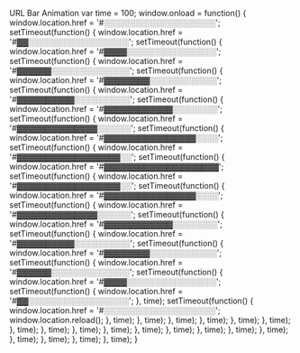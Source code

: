    URL Bar Animation var time = 100; window.onload = function() { window.location.href = '#░░░░░░░░░░░░░░░░░░░░'; setTimeout(function() { window.location.href = '#▓▓░░░░░░░░░░░░░░░░░░'; setTimeout(function() { window.location.href = '#▓▓▓▓░░░░░░░░░░░░░░░░'; setTimeout(function() { window.location.href = '#▓▓▓▓▓▓░░░░░░░░░░░░░░'; setTimeout(function() { window.location.href = '#▓▓▓▓▓▓▓▓░░░░░░░░░░░░'; setTimeout(function() { window.location.href = '#▓▓▓▓▓▓▓▓▓▓░░░░░░░░░░'; setTimeout(function() { window.location.href = '#▓▓▓▓▓▓▓▓▓▓▓▓░░░░░░░░'; setTimeout(function() { window.location.href = '#▓▓▓▓▓▓▓▓▓▓▓▓▓▓░░░░░░'; setTimeout(function() { window.location.href = '#▓▓▓▓▓▓▓▓▓▓▓▓▓▓▓▓░░░░'; setTimeout(function() { window.location.href = '#▓▓▓▓▓▓▓▓▓▓▓▓▓▓▓▓▓▓░░'; setTimeout(function() { window.location.href = '#▓▓▓▓▓▓▓▓▓▓▓▓▓▓▓▓▓▓▓▓'; setTimeout(function() { window.location.href = '#▓▓▓▓▓▓▓▓▓▓▓▓▓▓▓▓▓▓░░'; setTimeout(function() { window.location.href = '#▓▓▓▓▓▓▓▓▓▓▓▓▓▓▓▓░░░░'; setTimeout(function() { window.location.href = '#▓▓▓▓▓▓▓▓▓▓▓▓▓▓░░░░░░'; setTimeout(function() { window.location.href = '#▓▓▓▓▓▓▓▓▓▓▓▓░░░░░░░░'; setTimeout(function() { window.location.href = '#▓▓▓▓▓▓▓▓▓▓░░░░░░░░░░'; setTimeout(function() { window.location.href = '#▓▓▓▓▓▓▓▓░░░░░░░░░░░░'; setTimeout(function() { window.location.href = '#▓▓▓▓▓▓░░░░░░░░░░░░░░'; setTimeout(function() { window.location.href = '#▓▓▓▓░░░░░░░░░░░░░░░░'; setTimeout(function() { window.location.href = '#▓▓░░░░░░░░░░░░░░░░░░'; }, time); setTimeout(function() { window.location.href = '#░░░░░░░░░░░░░░░░░░░░'; window.location.reload(); }, time); }, time); }, time); }, time); }, time); }, time); }, time); }, time); }, time); }, time); }, time); }, time); }, time); }, time); }, time); }, time); }, time); }, time); }, time); }
